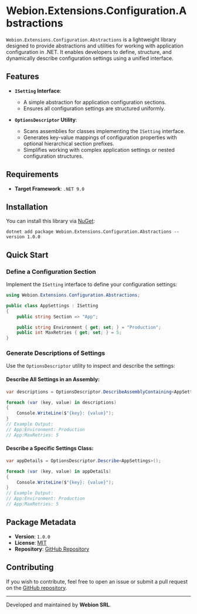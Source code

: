 # Webion.Extensions.Configuration.Abstractions

`Webion.Extensions.Configuration.Abstractions` is a lightweight library designed to provide abstractions and utilities for working with application configuration in .NET. It enables developers to define, structure, and dynamically describe configuration settings using a unified interface.

## Features

- **`ISetting` Interface**:
    - A simple abstraction for application configuration sections.
    - Ensures all configuration settings are structured uniformly.

- **`OptionsDescriptor` Utility**:
    - Scans assemblies for classes implementing the `ISetting` interface.
    - Generates key-value mappings of configuration properties with optional hierarchical section prefixes.
    - Simplifies working with complex application settings or nested configuration structures.

## Requirements

- **Target Framework**: `.NET 9.0`

## Installation

You can install this library via [NuGet](https://www.nuget.org/packages/Webion.Extensions.Configuration.Abstractions):

```shell script
dotnet add package Webion.Extensions.Configuration.Abstractions --version 1.0.0
```

## Quick Start

### Define a Configuration Section

Implement the `ISetting` interface to define your configuration settings:

```csharp
using Webion.Extensions.Configuration.Abstractions;

public class AppSettings : ISetting
{
    public string Section => "App";

    public string Environment { get; set; } = "Production";
    public int MaxRetries { get; set; } = 5;
}
```

### Generate Descriptions of Settings

Use the `OptionsDescriptor` utility to inspect and describe the settings:

#### Describe All Settings in an Assembly:

```csharp
var descriptions = OptionsDescriptor.DescribeAssemblyContaining<AppSettings>();

foreach (var (key, value) in descriptions)
{
    Console.WriteLine($"{key}: {value}");
}
// Example Output:
// App:Environment: Production
// App:MaxRetries: 5
```

#### Describe a Specific Settings Class:

```csharp
var appDetails = OptionsDescriptor.Describe<AppSettings>();

foreach (var (key, value) in appDetails)
{
    Console.WriteLine($"{key}: {value}");
}
// Example Output:
// App:Environment: Production
// App:MaxRetries: 5
```

## Package Metadata

- **Version**: `1.0.0`
- **License**: [MIT](https://licenses.nuget.org/MIT)
- **Repository**: [GitHub Repository](https://github.com/webion-hub/Webion.Extensions)

## Contributing

If you wish to contribute, feel free to open an issue or submit a pull request on the [GitHub repository](https://github.com/webion-hub/Webion.Extensions).

---

Developed and maintained by **Webion SRL**.